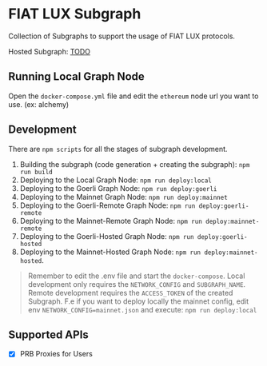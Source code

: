 # FIAT LUX Subgraph

Collection of Subgraphs to support the usage of FIAT LUX protocols.

Hosted Subgraph: [TODO]()

## Running Local Graph Node

Open the `docker-compose.yml` file and edit the `ethereum` node url you want to use. (ex: alchemy)

## Development

There are `npm scripts` for all the stages of subgraph development.

1. Building the subgraph (code generation + creating the subgraph): `npm run build`
2. Deploying to the Local Graph Node: `npm run deploy:local`
3. Deploying to the Goerli Graph Node: `npm run deploy:goerli`
4. Deploying to the Mainnet Graph Node: `npm run deploy:mainnet`
5. Deploying to the Goerli-Remote Graph Node: `npm run deploy:goerli-remote`
6. Deploying to the Mainnet-Remote Graph Node: `npm run deploy:mainnet-remote`
7. Deploying to the Goerli-Hosted Graph Node: `npm run deploy:goerli-hosted`
7. Deploying to the Mainnet-Hosted Graph Node: `npm run deploy:mainnet-hosted`.

> Remember to edit the .env file and start the `docker-compose`.
> Local development only requires the `NETWORK_CONFIG` and `SUBGRAPH_NAME`.
> Remote development requires the `ACCESS_TOKEN` of the created Subgraph.
> F.e if you want to deploy locally the mainnet config, edit env `NETWORK_CONFIG=mainnet.json` and execute: `npm run deploy:local`

## Supported APIs

- [x] PRB Proxies for Users
